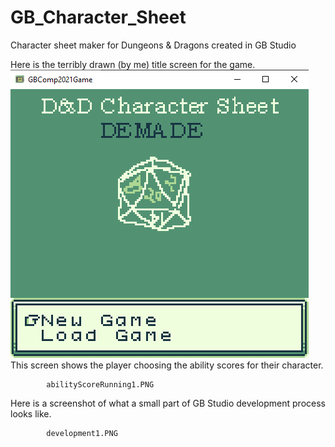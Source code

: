 # GB_Character_Sheet
Character sheet maker for Dungeons &amp; Dragons created in GB Studio


Here is the terribly drawn (by me) title screen for the game. 
![Title Screen](images/titleScreen1.PNG)
This screen shows the player choosing the ability scores for their character.

            abilityScoreRunning1.PNG
          
         

Here is a screenshot of what a small part of GB Studio development process looks like.

            development1.PNG
          
